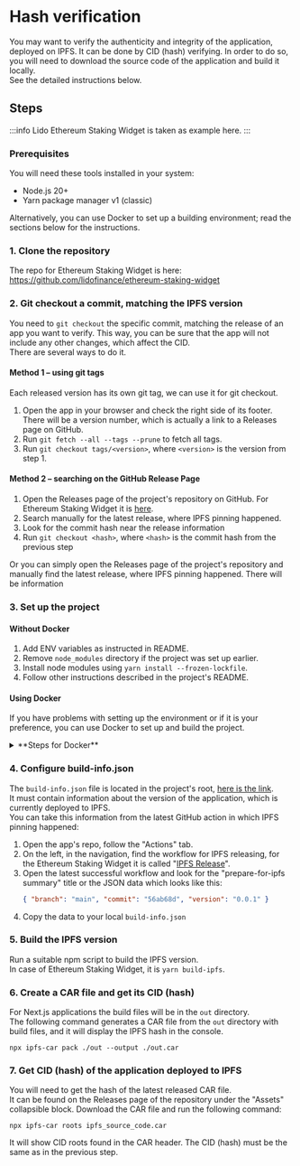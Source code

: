 # Hash verification
You may want to verify the authenticity and integrity of the application, deployed on IPFS.
It can be done by CID (hash) verifying. In order to do so, you will need to download the source code of the application and build it locally.   
See the detailed instructions below.

## Steps

:::info
Lido Ethereum Staking Widget is taken as example here.
:::

### Prerequisites
You will need these tools installed in your system:
- Node.js 20+
- Yarn package manager v1 (classic) 

Alternatively, you can use Docker to set up a building environment; read the sections below for the instructions.

### 1. Clone the repository
The repo for Ethereum Staking Widget is here: https://github.com/lidofinance/ethereum-staking-widget

### 2. Git checkout a commit, matching the IPFS version
You need to `git checkout` the specific commit, matching the release of an app you want to verify.
This way, you can be sure that the app will not include any other changes, which affect the CID.  
There are several ways to do it.

#### Method 1 – using git tags
Each released version has its own git tag, we can use it for git checkout.
1. Open the app in your browser and check the right side of its footer.
There will be a version number, which is actually a link to a Releases page on GitHub.
2. Run `git fetch --all --tags --prune` to fetch all tags.
3. Run `git checkout tags/<version>`, where `<version>` is the version from step 1. 

#### Method 2 – searching on the GitHub Release Page
1. Open the Releases page of the project's repository on GitHub. For Ethereum Staking Widget it is [here](https://github.com/lidofinance/ethereum-staking-widget/releases).
2. Search manually for the latest release, where IPFS pinning happened.
3. Look for the commit hash near the release information
4. Run `git checkout <hash>`, where `<hash>` is the commit hash from the previous step

Or you can simply open the Releases page of the project's repository
and manually find the latest release, where IPFS pinning happened. There will be information 

### 3. Set up the project

#### Without Docker
1. Add ENV variables as instructed in README.
2. Remove `node_modules` directory if the project was set up earlier.
3. Install node modules using `yarn install --frozen-lockfile`.
4. Follow other instructions described in the project's README.

#### Using Docker
If you have problems with setting up the environment or if it is your preference,
you can use Docker to set up and build the project.

<details>
<summary>
**Steps for Docker**
</summary>
<div>
1. Configure `build-info.json` as instructed in [this step](hash-verification.md#4-configure-build-infojson).
2. Create `verification.Dockerfile` file in the project's root with this content:

```
# build env
FROM node:20-alpine as build

WORKDIR /app

RUN apk add --no-cache git=~2
COPY package.json yarn.lock ./

RUN yarn install --frozen-lockfile --non-interactive --ignore-scripts && yarn cache clean

COPY . .
RUN NODE_NO_BUILD_DYNAMICS=true yarn typechain && yarn build-ipfs
# public/runtime is used to inject runtime vars; it should exist and user node should have write access there for it
RUN rm -rf /app/public/runtime && mkdir /app/public/runtime && chown node /app/public/runtime

# final image
FROM node:20-alpine as base

WORKDIR /app
RUN apk add --no-cache curl=~8
COPY --from=build /app /app
```
3. Add ENV variables as instructed in the project's README.
4. Run these commands:
```
docker build --no-cache -t verification:0 -f verification.Dockerfile .
docker create --name verification-container verification:0
docker cp verification-container:/app/out /Users/${Name}/${Path-to-project}/dockerbuild-verification
docker rm verification-container
```
5. Run further steps from [step 6](hash-verification.md#6-create-a-car-file-and-get-its-cid-hash) of this instruction.  
</div>
</details>

### 4. Configure build-info.json
The `build-info.json` file is located in the project's root, [here is the link](https://github.com/lidofinance/ethereum-staking-widget/blob/develop/build-info.json).  
It must contain information about the version of the application, which is currently deployed to IPFS.  
You can take this information from the latest GitHub action in which IPFS pinning happened:
1. Open the app's repo, follow the "Actions" tab.
2. On the left, in the navigation, find the workflow for IPFS releasing, for the Ethereum Staking Widget it is called "[IPFS Release](https://github.com/lidofinance/ethereum-staking-widget/actions/workflows/ci-ipfs.yml)".
3. Open the latest successful workflow and look for the "prepare-for-ipfs summary" title or the JSON data which looks like this:
   ```json
   { "branch": "main", "commit": "56ab68d", "version": "0.0.1" }
   ```
4. Copy the data to your local `build-info.json`

### 5. Build the IPFS version
Run a suitable npm script to build the IPFS version.  
In case of Ethereum Staking Widget, it is `yarn build-ipfs`.

### 6. Create a CAR file and get its CID (hash)
For Next.js applications the build files will be in the `out` directory.  
The following command generates a CAR file from the `out` directory with build files, and it will display the IPFS hash in the console.
```
npx ipfs-car pack ./out --output ./out.car
```

### 7. Get CID (hash) of the application deployed to IPFS 
You will need to get the hash of the latest released CAR file.  
It can be found on the Releases page of the repository under the "Assets" collapsible block.
Download the CAR file and run the following command:
```
npx ipfs-car roots ipfs_source_code.car
```
It will show CID roots found in the CAR header. The CID (hash) must be the same as in the previous step.
